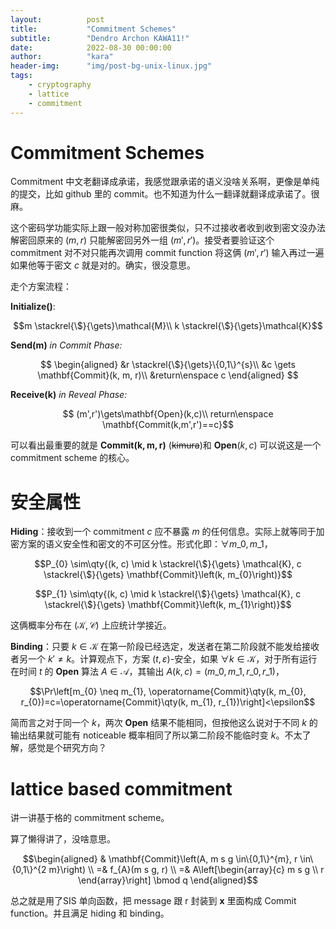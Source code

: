 ```yaml
---
layout:          post
title:           "Commitment Schemes"
subtitle:        "Dendro Archon KAWA11!"
date:            2022-08-30 00:00:00
author:          "kara"
header-img:      "img/post-bg-unix-linux.jpg"
tags:
    - cryptography
    - lattice
    - commitment
---
```


# Commitment Schemes

Commitment 中文老翻译成承诺，我感觉跟承诺的语义没啥关系啊，更像是单纯的提交，比如 github 里的 commit。也不知道为什么一翻译就翻译成承诺了。很麻。

这个密码学功能实际上跟一般对称加密很类似，只不过接收者收到收到密文没办法解密回原来的 $(m,r)$ 只能解密回另外一组 $(m',r')$。接受者要验证这个 commitment 对不对只能再次调用 commit function 将这俩 $(m',r')$ 输入再过一遍如果他等于密文 $c$ 就是对的。确实，很没意思。

走个方案流程：

$\mathbf{Initialize()}:$

$$m \stackrel{\$}{\gets}\mathcal{M}\\
k \stackrel{\$}{\gets}\mathcal{K}$$

$\mathbf{Send(m)}$ _in Commit Phase:_

$$
\begin{aligned}
&r \stackrel{\$}{\gets}\{0,1\}^{s}\\
&c \gets \mathbf{Commit}(k, m, r)\\
&return\enspace c 
\end{aligned}
$$

$\mathbf{Receive(k)}$ _in Reveal Phase:_

$$
(m',r')\gets\mathbf{Open}(k,c)\\
return\enspace \mathbf{Commit(k,m',r')==c}$$

可以看出最重要的就是 $\mathbf{Commit(k,m,r)}$ (~~kimura~~)和 $\mathbf{Open}(k,c)$ 可以说这是一个 commitment scheme 的核心。

# 安全属性

**Hiding**：接收到一个 commitment $c$ 应不暴露 $m$ 的任何信息。实际上就等同于加密方案的语义安全性和密文的不可区分性。形式化即：$\forall m\_0,m\_1$，

$$P_{0} \sim\qty{(k, c) \mid k \stackrel{\$}{\gets} \mathcal{K}, c \stackrel{\$}{\gets} \mathbf{Commit}\left(k, m_{0}\right)}$$

$$P_{1} \sim\qty{(k, c) \mid k \stackrel{\$}{\gets} \mathcal{K}, c \stackrel{\$}{\gets} \mathbf{Commit}\left(k, m_{1}\right)}$$

这俩概率分布在 $(\mathcal{K},\mathcal{C})$ 上应统计学接近。

**Binding**：只要 $k\in\mathcal{K}$ 在第一阶段已经选定，发送者在第二阶段就不能发给接收者另一个 $k'\neq k$。计算观点下，方案 $(t,\varepsilon)$-安全，如果 $\forall k\in\mathcal{K}$，对于所有运行在时间 $t$ 的 $\mathbf{Open}$ 算法 $A\in \mathcal{A}$，其输出 $A(k, c)=\left(m\_{0}, m\_{1}, r\_{0}, r\_{1}\right)$，

$$\Pr\left[m_{0} \neq m_{1}, \operatorname{Commit}\qty(k, m_{0}, r_{0})=c=\operatorname{Commit}\qty(k, m_{1}, r_{1})\right]<\epsilon$$

简而言之对于同一个 $k$，两次 $\mathbf{Open}$ 结果不能相同，但按他这么说对于不同 $k$ 的输出结果就可能有 noticeable 概率相同了所以第二阶段不能临时变 $k$。不太了解，感觉是个研究方向？

# lattice based commitment

讲一讲基于格的 commitment scheme。

算了懒得讲了，没啥意思。

$$\begin{aligned}
& \mathbf{Commit}\left(A, m s g \in\{0,1\}^{m}, r \in\{0,1\}^{2 m}\right) \\
=& f_{A}(m s g, r) \\
=& A\left[\begin{array}{c}
m s g \\
r
\end{array}\right] \bmod q
\end{aligned}$$

总之就是用了$\mathrm{SIS}$ 单向函数，把 message 跟 r 封装到 $\mathbf{x}$ 里面构成 Commit function。并且满足 hiding 和 binding。
